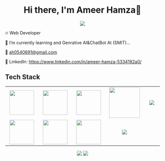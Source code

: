 <body>
  <div align="center">
    <h1> Hi there, I'm Ameer Hamza👋<a href="https://github.com/Berrymalik123"></h1>
  </div>
<p align="center">
<a href="https://github.com/Berrymalik123"><img src="https://readme-typing-svg.herokuapp.com/?lines=Web+Developer;+And +AI +CHATBOT +Student&font=Roboto&size=26&duration=3500&pause=500&center=true&width=500&height=50&color=eab676"></a>
	
<!-- ## My WordPress Course 
- [Mubashar Nouman](https://www.youtube.com/channel/UC6lUUWMyuiibsJzV8BNdaEQ)
 -->


	


🔥  Web Developer 
	




📓 I’m currently learning and Genrative AI&ChatBot At (SMIT)... 

📧 ah0540691@gmail.com



💼 LinkedIn: https://www.linkedin.com/in/ameer-hamza-5334192a0/


 
<h2>Tech Stack</h2>

<table width="100">
<tr>
    <td align='center' width="200">
        <img src="https://www.svgrepo.com/show/353648/dialogflow.svg" width="80">
    </td>

  <td align='center' width="200">
        <img src="https://upload.wikimedia.org/wikipedia/commons/thumb/c/cb/Google_Assistant_logo.svg/1200px-Google_Assistant_logo.svg.png"  width="80">
    </td>
 <td align='center' width="200">
        <img src="https://github.com/abranhe/programming-languages-logos/blob/master/src/javascript/javascript.svg" width="80">
    </td>
 <td align='center' width="200">
        <img src="https://fiverr-res.cloudinary.com/npm-assets/layout-server/fiverr-og-logo.5fd6463.png" width="100">
    </td>
 <td align='center' width="200">
        <img src="https://www.vectorlogo.zone/logos/reactjs/reactjs-ar21.svg">
    </td>
 
</tr>
 
<tr>
    <td align='center'>
        <img src="https://upload.wikimedia.org/wikipedia/commons/thumb/3/38/HTML5_Badge.svg/600px-HTML5_Badge.svg.png"  width="80">
    </td>
    <td align='center'>
        <img src="https://upload.wikimedia.org/wikipedia/commons/thumb/4/4c/Typescript_logo_2020.svg/1200px-Typescript_logo_2020.svg.png" width="80">
    </td>
 <td align='center'>
        <img src="https://github.com/bestofjs/bestofjs-webui/blob/master/public/logos/vscode.svg" width="80">
    </td>
     <td align='center'>
        <img src="https://download.logo.wine/logo/Amazon_Alexa/Amazon_Alexa-Logo.wine.png">
    </td>
</tr>
 

    
</table>
</p>
<p align="center">
<a href="https://www.linkedin.com/in/ameer-hamza-5334192a0/"><img src="https://img.shields.io/badge/-ameer-hamza-5334192a0?style=flat&logo=Linkedin&logoColor=white"/></a>
<a href="mailto:ah0540691@gmail.com"><img src="https://img.shields.io/badge/-ah0540691@gmail.com-D14836?style=flat&logo=Gmail&logoColor=white"/></a>

 </p>
 
<br>
